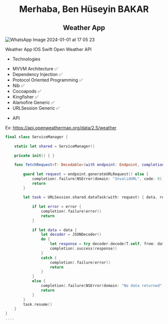 <h1 align=center>Merhaba, Ben Hüseyin BAKAR</h1> 

<h2 align=center>Weather App</h2> 

![WhatsApp Image 2024-01-01 at 17 05 23](https://github.com/hbakar/Weather-App/assets/7202681/c0b7d7cd-933c-4c91-9f1a-737458b7dd0b)

Weather App IOS Swift Open Weather API

* Technologies
+ MVVM Architecture ✅
+ Dependency Injection ✅
+ Protocol Oriented Programming ✅
+ Nib ✅
+ Cocoapods ✅
+ Kingfisher ✅ 
+ Alamofire Generic ✅
+ URLSession Generic ✅


* API

Ex: https://api.openweathermap.org/data/2.5/weather

```` swift
final class ServiceManager {
   
    static let shared = ServiceManager()
    
    private init() { }
    
    func fetchRequest<T: Decodable>(with endpoint: Endpoint, completion: @escaping(Result<T, Error>) ->()) {
      
        guard let request = endpoint.generateURLRequest() else {
            completion(.failure(NSError(domain: "InvalidURL", code: 0)))
            return
        }
        
        let task = URLSession.shared.dataTask(with: request) { data, response, error in
            
            if let error = error {
                completion(.failure(error))
                return
            }
            
            if let data = data {
                let decoder = JSONDecoder()
                do {
                    let response = try decoder.decode(T.self, from: data)
                    completion(.success(response))
                } 
                catch {
                    completion(.failure(error))
                    return
                }
            }
            else {
                completion(.failure(NSError(domain: "No data returned", code: 0)))
                return
            }
        }
        task.resume()
    }
}
....
````

